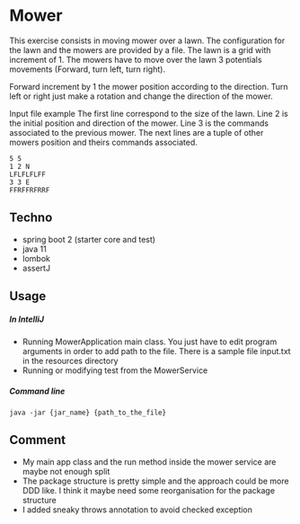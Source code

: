 # Mower
This exercise consists in moving mower over a lawn.
The configuration for the lawn and the mowers are provided by a file.
The lawn is a grid with increment of 1.
The mowers have to move over the lawn 3 potentials movements (Forward, turn left, turn right).

Forward increment by 1 the mower position according to the direction.
Turn left or right just make a rotation and change the direction of the mower.

Input file example
The first line correspond to the size of the lawn.
Line 2 is the initial position and direction of the mower.
Line 3 is the commands associated to the previous mower.
The next lines are a tuple of other mowers position and theirs commands associated.
```
5 5
1 2 N
LFLFLFLFF
3 3 E
FFRFFRFRRF
```

## Techno
- spring boot 2 (starter core and test)
- java 11
- lombok
- assertJ

## Usage

##### In IntelliJ
- Running MowerApplication main class. 
You just have to edit program arguments in order to add path to the file. 
There is a sample file input.txt in the resources directory
- Running or modifying test from the MowerService

##### Command line
`java -jar {jar_name} {path_to_the_file}`

## Comment
- My main app class and the run method inside the mower service are maybe not enough split
- The package structure is pretty simple and the approach could be more DDD like. I think it maybe need some reorganisation for the package structure
- I added sneaky throws annotation to avoid checked exception
